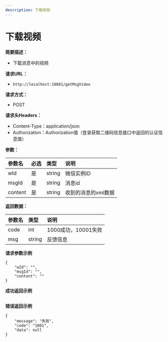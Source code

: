 ```yaml
---
description: 下载视频
---
```


# 下载视频

**简要描述：**

* 下载消息中的视频

**请求URL：**

* `http://localhost:18081/getMsgVideo`

**请求方式：**

* POST

**请求头Headers：**

* Content-Type：application/json
* Authorization：Authorization值（登录获取二维码信息接口中返回的认证信息值）

**参数：**

| 参数名 | 必选 | 类型 | 说明 |
| :--- | :--- | :--- | :--- |
| wId | 是 | string | 微信实例ID |
| msgId | 是 | string | 消息id |
| content | 是 | string | 收到的消息的xml数据 |

**返回数据：**

| 参数名 | 类型 | 说明 |
| :--- | :--- | :--- |
| code | int | 1000成功，10001失败 |
| msg | string | 反馈信息 |

**请求参数示例**

```text
{
    "wId": "",
    "msgId": "",
    "content": ""
}
```

**成功返回示例**

```text

```

**错误返回示例**

```text
{
    "message": "失败",
    "code": "1001",
    "data": null
}
```

